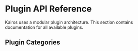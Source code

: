 # Plugin API Reference

Kairos uses a modular plugin architecture. This section contains documentation for all available plugins.

## Plugin Categories

